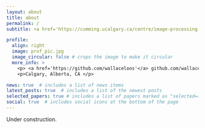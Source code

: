 ```yaml
---
layout: about
title: about
permalink: /
subtitle: <a href='https://cumming.ucalgary.ca/centre/image-processing-analysis'>Affiliation</a>

profile:
  align: right
  image: prof_pic.jpg
  image_circular: false # crops the image to make it circular
  more_info: >
    <p> <a href='https://github.com/wallaceloos'</a> github.com/wallaceloos </p>
    <p>Calgary, Alberta, CA </p>

news: true  # includes a list of news items
latest_posts: true  # includes a list of the newest posts
selected_papers: true # includes a list of papers marked as "selected={true}"
social: true  # includes social icons at the bottom of the page
---
```


Under construction.
